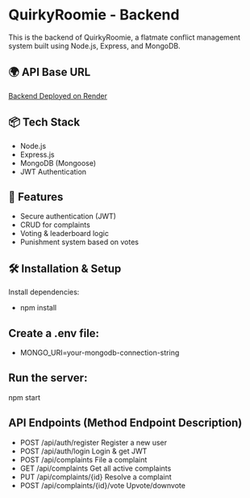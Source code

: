 # QuirkyRoomie - Backend

This is the backend of QuirkyRoomie, a flatmate conflict management system built using Node.js, Express, and MongoDB.

## 🌍 API Base URL
[Backend Deployed on Render](https://quirkyroomie-backend.onrender.com)

## 📦 Tech Stack
- Node.js
- Express.js
- MongoDB (Mongoose)
- JWT Authentication

## 📑 Features
- Secure authentication (JWT)
- CRUD for complaints
- Voting & leaderboard logic
- Punishment system based on votes

## 🛠️ Installation & Setup
Install dependencies:
- npm install
## Create a .env file:
- MONGO_URI=your-mongodb-connection-string

## Run the server:
npm start

## API Endpoints (Method	Endpoint	Description)
- POST	/api/auth/register	       Register a new user
- POST	/api/auth/login	           Login & get JWT
- POST	/api/complaints	           File a complaint
- GET	/api/complaints	             Get all active complaints
- PUT	/api/complaints/{id}	       Resolve a complaint
- POST	/api/complaints/{id}/vote	 Upvote/downvote
